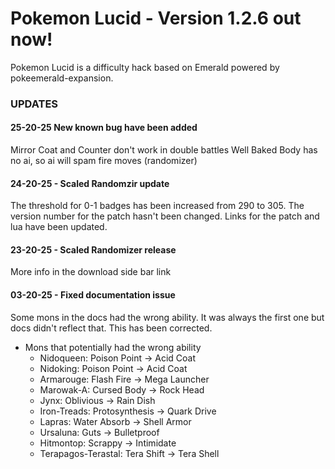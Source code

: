 # Pokemon Lucid - Version 1.2.6 out now!

Pokemon Lucid is a difficulty hack based on Emerald powered by pokeemerald-expansion.

### UPDATES

#### 25-20-25 New known bug have been added
Mirror Coat and Counter don't work in double battles
Well Baked Body has no ai, so ai will spam fire moves (randomizer)

#### 24-20-25 - Scaled Randomzir update
The threshold for 0-1 badges has been increased from 290 to 305. The version number for the patch hasn't been changed. Links for the patch and lua have been updated.

#### 23-20-25 - Scaled Randomizer release
More info in the download side bar link

#### 03-20-25 - Fixed documentation issue
Some mons in the docs had the wrong ability. It was always the first one but docs didn't reflect that. This has been corrected.

* Mons that potentially had the wrong ability
  * Nidoqueen: Poison Point -> Acid Coat
  * Nidoking: Poison Point -> Acid Coat
  * Armarouge: Flash Fire -> Mega Launcher
  * Marowak-A: Cursed Body -> Rock Head
  * Jynx: Oblivious -> Rain Dish
  * Iron-Treads: Protosynthesis -> Quark Drive
  * Lapras: Water Absorb -> Shell Armor
  * Ursaluna: Guts -> Bulletproof
  * Hitmontop: Scrappy -> Intimidate
  * Terapagos-Terastal: Tera Shift -> Tera Shell










